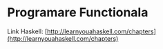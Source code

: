 # Programare Functionala

Link Haskell: [http://learnyouahaskell.com/chapters](http://learnyouahaskell.com/chapters)